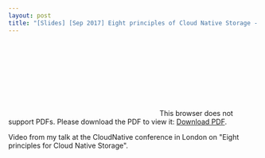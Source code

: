 ```yaml
---
layout: post
title: "[Slides] [Sep 2017] Eight principles of Cloud Native Storage - CloudNative conference"
---
```


<object data="http://www.oicheryl.com/resources/Eight-principles-for-Cloud-Native-Storage.pdf" type="application/pdf" width="700px" height="700px">
    <embed src="http://www.oicheryl.com/resources/Eight-principles-for-Cloud-Native-Storage.pdf">
        This browser does not support PDFs. Please download the PDF to view it: <a href="http://www.oicheryl.com/resources/Eight-principles-for-Cloud-Native-Storage.pdf">Download PDF</a>.</p>
    </embed>
</object>

Video from my talk at the CloudNative conference in London on "Eight principles for Cloud Native Storage".
